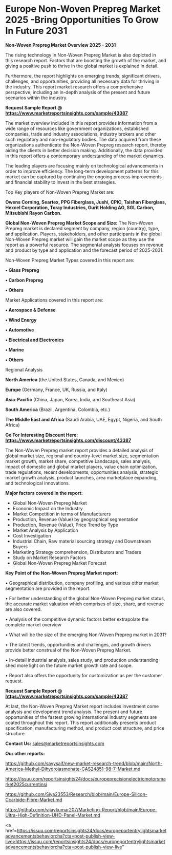 # Europe Non-Woven Prepreg Market 2025 -Bring Opportunities To Grow In Future 2031

<Strong> Non-Woven Prepreg Market Overview 2025 - 2031</strong>

The rising technology in Non-Woven Prepreg Market is also depicted in this research report. Factors that are boosting the growth of the market, and giving a positive push to thrive in the global market is explained in detail.

Furthermore, the report highlights on emerging trends, significant drivers, challenges, and opportunities, providing all necessary data for thriving in the industry. This report market research offers a comprehensive perspective, including an in-depth analysis of the present and future scenarios within the industry.

<strong>Request Sample Report @ <a href=https://www.marketreportsinsights.com/sample/43387>https://www.marketreportsinsights.com/sample/43387</a></strong>

The market overview included in this report provides information from a wide range of resources like government organizations, established companies, trade and industry associations, industry brokers and other such regulatory and non-regulatory bodies. The data acquired from these organizations authenticate the Non-Woven Prepreg research report, thereby aiding the clients in better decision making. Additionally, the data provided in this report offers a contemporary understanding of the market dynamics.

The leading players are focusing mainly on technological advancements in order to improve efficiency. The long-term development patterns for this market can be captured by continuing the ongoing process improvements and financial stability to invest in the best strategies.

Top Key players of Non-Woven Prepreg Market are:

<strong>Owens Corning, Seartex, PPG Fiberglass, Jushi, CPIC, Taishan Fiberglass, Hexcel Corporation, Toray Industries, Gurit Holding AG, SGL Carbon, Mitsubishi Rayon Carbon.</strong>

<strong><b>Global Non-Woven Prepreg Market Scope and Size:</b></strong>
The Non-Woven Prepreg market is declared segment by company, region (country), type, and application. Players, stakeholders, and other participants in the global Non-Woven Prepreg market will gain the market scope as they use the report as a powerful resource. The segmental analysis focuses on revenue and product by type and application and the forecast period of 2025-2031.

Non-Woven Prepreg Market Types covered in this report are:

<strong>•  Glass Prepreg

•  Carbon Prepreg

•  Others</strong>

Market Applications covered in this report are:

<strong>•  Aerospace & Defense

•  Wind Energy

•  Automotive

•  Electrical and Electronics

•  Marine

•  Others</strong> 

Regional Analysis

<strong>North America</strong> (the United States, Canada, and Mexico)

<strong>Europe</strong> (Germany, France, UK, Russia, and Italy)

<strong>Asia-Pacific</strong> (China, Japan, Korea, India, and Southeast Asia)

<strong>South America</strong> (Brazil, Argentina, Colombia, etc.)

<strong>The Middle East and Africa</strong> (Saudi Arabia, UAE, Egypt, Nigeria, and South Africa)

<strong>Go For Interesting Discount Here: <a href=https://www.marketreportsinsights.com/discount/43387>https://www.marketreportsinsights.com/discount/43387</a></strong>

The Non-Woven Prepreg market report provides a detailed analysis of global market size, regional and country-level market size, segmentation market growth, market share, competitive Landscape, sales analysis, impact of domestic and global market players, value chain optimization, trade regulations, recent developments, opportunities analysis, strategic market growth analysis, product launches, area marketplace expanding, and technological innovations.

<strong><b>Major factors covered in the report:</b></strong>
<ul>
  <li>Global Non-Woven Prepreg Market </li>
  <li>Economic Impact on the Industry</li>
  <li>Market Competition in terms of Manufacturers</li>
  <li>Production, Revenue (Value) by geographical segmentation</li>
  <li>Production, Revenue (Value), Price Trend by Type</li>
  <li>Market Analysis by Application</li>
  <li>Cost Investigation</li>
  <li>Industrial Chain, Raw material sourcing strategy and Downstream Buyers</li>
  <li>Marketing Strategy comprehension, Distributors and Traders</li>
  <li>Study on Market Research Factors</li>
  <li>Global Non-Woven Prepreg Market Forecast</li>
</ul>

<strong><b>Key Point of the Non-Woven Prepreg Market report:</b></strong>

• Geographical distribution, company profiling, and various other market segmentation are provided in the report.

• For better understanding of the global Non-Woven Prepreg market status, the accurate market valuation which comprises of size, share, and revenue are also covered.

• Analysis of the competitive dynamic factors better extrapolate the complete market overview

• What will be the size of the emerging Non-Woven Prepreg market in 2031?

• The latest trends, opportunities and challenges, and growth drivers provide better construal of the Non-Woven Prepreg Market.

• In-detail industrial analysis, sales study, and production understanding shed more light on the future market growth rate and scope.

• Report also offers the opportunity for customization as per the customer request.

<strong>Request Sample Report @ <a href=https://www.marketreportsinsights.com/sample/43387>https://www.marketreportsinsights.com/sample/43387</a></strong>

At last, the Non-Woven Prepreg Market report includes investment come analysis and development trend analysis. The present and future opportunities of the fastest growing international industry segments are coated throughout this report. This report additionally presents product specification, manufacturing method, and product cost structure, and price structure.

<strong>Contact Us:</strong>
sales@marketreportsinsights.com

<strong>Our other reports:</strong>

<a href=https://github.com/sayysaif/new-market-research-trend/blob/main/North-America-Methyl-Dihydrojasmonate-CAS24851-98-7-Market.md>https://github.com/sayysaif/new-market-research-trend/blob/main/North-America-Methyl-Dihydrojasmonate-CAS24851-98-7-Market.md</a>

<a href=https://issuu.com/reportsinsights24/docs/europeprecisionelectricmotorsmarket2025currentinsi>https://issuu.com/reportsinsights24/docs/europeprecisionelectricmotorsmarket2025currentinsi</a>

<a href=https://github.com/Siya23553/Research/blob/main/Europe-Silicon-Ccarbide-Fibre-Market.md>https://github.com/Siya23553/Research/blob/main/Europe-Silicon-Ccarbide-Fibre-Market.md</a>

<a href=https://github.com/vijaykumar207/Marketing-Report/blob/main/Europe-Ultra-High-Definition-UHD-Panel-Market.md>https://github.com/vijaykumar207/Marketing-Report/blob/main/Europe-Ultra-High-Definition-UHD-Panel-Market.md</a>

<a href=https://issuu.com/reportsinsights24/docs/europeportentrylightsmarketadvancementsbehaviorcha?cta=post-publish-view-live>https://issuu.com/reportsinsights24/docs/europeportentrylightsmarketadvancementsbehaviorcha?cta=post-publish-view-live</a>"
